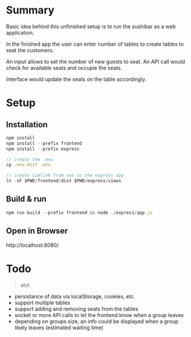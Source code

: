 # Summary

Basic idea behind this unfinished setup is to run the sushibar 
as a web application.

In the finished app the user can enter number of tables to create
tables to seat the customers.

An input allows to set the number of new guests to seat.
An API call would check for available seats and occupie the seats.

Interface would update the seats on the table accordingly.


# Setup

##  Installation


```js
npm install
npm install --prefix frontend
npm install --prefix express

// create the .env
cp .env.dist .env

// create simlink from vue to the express app
ln -sF $PWD/frontend/dist $PWD/express/views

```

## Build & run

```js
npm run build --prefix frontend && node ./express/app.js 
```

## Open in Browser

http://localhost:8080/

# Todo

> alot

* persistance of data via localStorage, cookies, etc.
* support multiple tables
* support adding and removing seats from the tables
* socket or more API calls to let the frontend know when a group leaves
* depending on groups size, an info could be displayed when a group likely leaves (estimated waiting time)

